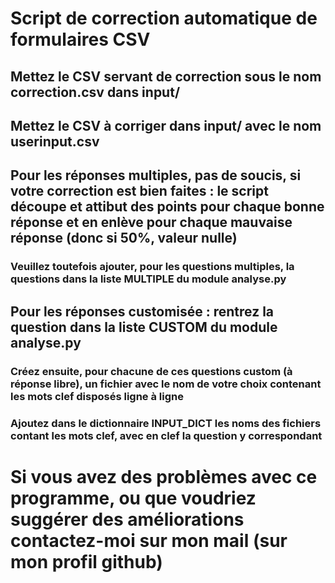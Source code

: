 # Script de correction automatique de formulaires CSV
## Mettez le CSV servant de correction sous le nom correction.csv dans input/
## Mettez le CSV à corriger dans input/ avec le nom userinput.csv
## Pour les réponses multiples, pas de soucis, si votre correction est bien faites : le script découpe et attibut des points pour chaque bonne réponse et en enlève pour chaque mauvaise réponse (donc si 50%, valeur nulle)
### Veuillez toutefois ajouter, pour les questions multiples, la questions dans la liste MULTIPLE du module analyse.py

## Pour les réponses customisée : rentrez la question dans la liste CUSTOM du module analyse.py
### Créez ensuite, pour chacune de ces questions custom (à réponse libre), un fichier avec le nom de votre choix contenant les mots clef disposés ligne à ligne
### Ajoutez dans le dictionnaire INPUT_DICT les noms des fichiers contant les mots clef, avec en clef la question y correspondant

# Si vous avez des problèmes avec ce programme, ou que voudriez suggérer des améliorations contactez-moi sur mon mail (sur mon profil github)
